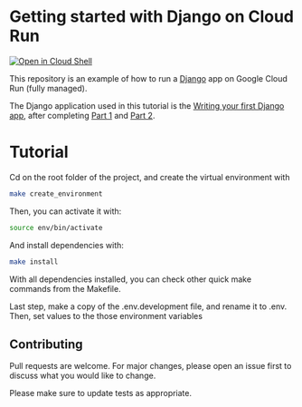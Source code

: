 # Getting started with Django on Cloud Run

[![Open in Cloud Shell][shell_img]][shell_link]

[shell_img]: http://gstatic.com/cloudssh/images/open-btn.png
[shell_link]: https://console.cloud.google.com/cloudshell/open?git_repo=https://github.com/GoogleCloudPlatform/python-docs-samples&page=editor&open_in_editor=run/django/README.md

This repository is an example of how to run a [Django](https://www.djangoproject.com/) 
app on Google Cloud Run (fully managed). 

The Django application used in this tutorial is the [Writing your first Django app](https://docs.djangoproject.com/en/3.2/#first-steps),
after completing [Part 1](https://docs.djangoproject.com/en/3.2/intro/tutorial01/) and [Part 2](https://docs.djangoproject.com/en/3.2/intro/tutorial02/).


# Tutorial
<!-- See our [Running Django on Cloud Run (fully managed)](https://cloud.google.com/python/django/run) tutorial for instructions for setting up and deploying this sample application.


gcloud sql databases create turage --instance postgresql

-- Activate virtual environment <br>
-- Create [superuser](https://ordinarycoders.com/blog/article/django-user-register-login-logout) <br>
-- Log into the admin board [here](http://127.0.0.1:8000/admin/) using superuser credentials <br>
--  -->

Cd on the root folder of the project, and create the virtual environment with
```bash
make create_environment
```

Then, you can activate it with:
```bash
source env/bin/activate
```

And install dependencies with:
```bash
make install
```
With all dependencies installed, you can check other quick make commands from the Makefile.

Last step, make a copy of the .env.development file, and rename it to .env. Then, set values to the those environment variables

## Contributing
Pull requests are welcome. For major changes, please open an issue first to discuss what you would like to change.

Please make sure to update tests as appropriate.